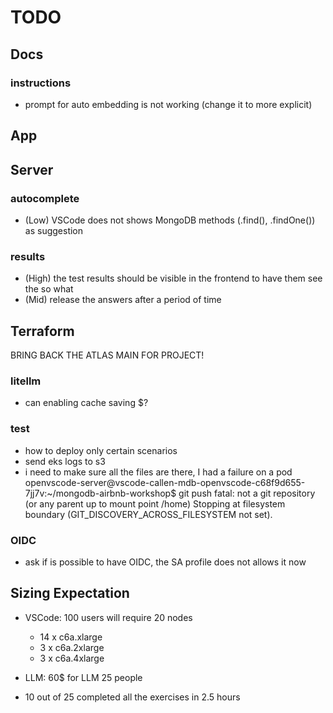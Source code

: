 # TODO

## Docs

### instructions
- prompt for auto embedding is not working (change it to more explicit)

## App

## Server

### autocomplete
- (Low) VSCode does not shows MongoDB methods (.find(), .findOne()) as suggestion

### results
- (High) the test results should be visible in the frontend to have them see the so what
- (Mid) release the answers after a period of time

## Terraform

BRING BACK THE ATLAS MAIN FOR PROJECT!

### litellm
- can enabling cache saving $?


### test
- how to deploy only certain scenarios
- send eks logs to s3
- i need to make sure all the files are there, I had a failure on a pod
openvscode-server@vscode-callen-mdb-openvscode-c68f9d655-7jj7v:~/mongodb-airbnb-workshop$ git push
fatal: not a git repository (or any parent up to mount point /home)
Stopping at filesystem boundary (GIT_DISCOVERY_ACROSS_FILESYSTEM not set).

### OIDC
- ask if is possible to have OIDC, the SA profile does not allows it now


## Sizing Expectation
- VSCode: 100 users will require 20 nodes
    - 14 x c6a.xlarge
    - 3 x c6a.2xlarge
    - 3 x c6a.4xlarge
- LLM: 60$ for LLM 25 people

- 10 out of 25 completed all the exercises in 2.5 hours
